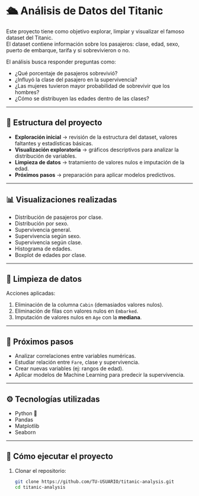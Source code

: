# 🛳️ Análisis de Datos del Titanic

Este proyecto tiene como objetivo explorar, limpiar y visualizar el famoso dataset del Titanic.  
El dataset contiene información sobre los pasajeros: clase, edad, sexo, puerto de embarque, tarifa y si sobrevivieron o no.  

El análisis busca responder preguntas como:  
- ¿Qué porcentaje de pasajeros sobrevivió?  
- ¿Influyó la clase del pasajero en la supervivencia?  
- ¿Las mujeres tuvieron mayor probabilidad de sobrevivir que los hombres?  
- ¿Cómo se distribuyen las edades dentro de las clases?  

---

## 📂 Estructura del proyecto

- **Exploración inicial** → revisión de la estructura del dataset, valores faltantes y estadísticas básicas.  
- **Visualización exploratoria** → gráficos descriptivos para analizar la distribución de variables.  
- **Limpieza de datos** → tratamiento de valores nulos e imputación de la edad.  
- **Próximos pasos** → preparación para aplicar modelos predictivos.  

---

## 📊 Visualizaciones realizadas

- Distribución de pasajeros por clase.  
- Distribución por sexo.  
- Supervivencia general.  
- Supervivencia según sexo.  
- Supervivencia según clase.  
- Histograma de edades.  
- Boxplot de edades por clase.  

---

## 🧹 Limpieza de datos

Acciones aplicadas:  
1. Eliminación de la columna `Cabin` (demasiados valores nulos).  
2. Eliminación de filas con valores nulos en `Embarked`.  
3. Imputación de valores nulos en `Age` con la **mediana**.  

---

## 🚀 Próximos pasos

- Analizar correlaciones entre variables numéricas.  
- Estudiar relación entre `Fare`, clase y supervivencia.  
- Crear nuevas variables (ej: rangos de edad).  
- Aplicar modelos de Machine Learning para predecir la supervivencia.  

---

## ⚙️ Tecnologías utilizadas

- Python 🐍  
- Pandas  
- Matplotlib  
- Seaborn  

---

## 📌 Cómo ejecutar el proyecto

1. Clonar el repositorio:  
   ```bash
   git clone https://github.com/TU-USUARIO/titanic-analysis.git
   cd titanic-analysis
